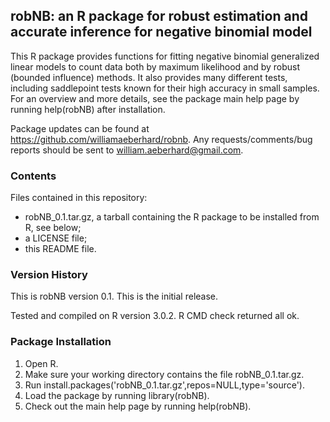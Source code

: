 robNB: an R package for robust estimation and accurate inference for negative binomial model
--------------------------------------------------------------------------------------------

This R package provides functions for fitting negative binomial generalized linear models to count data both by maximum likelihood and by robust (bounded influence) methods. It also provides many different tests, including saddlepoint tests known for their high accuracy in small samples. For an overview and more details, see the package main help page by running help(robNB) after installation.

Package updates can be found at https://github.com/williamaeberhard/robnb. Any requests/comments/bug reports should be sent to william.aeberhard@gmail.com.

### Contents

Files contained in this repository:

* robNB_0.1.tar.gz, a tarball containing the R package to be installed from R, see below;
* a LICENSE file;
* this README file.

### Version History

This is robNB version 0.1. This is the initial release.

Tested and compiled on R version 3.0.2. R CMD check returned all ok.

### Package Installation

1. Open R.
2. Make sure your working directory contains the file robNB_0.1.tar.gz.
3. Run install.packages('robNB_0.1.tar.gz',repos=NULL,type='source').
4. Load the package by running library(robNB).
5. Check out the main help page by running help(robNB).

